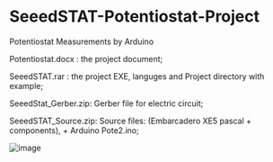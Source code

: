 # SeeedSTAT-Potentiostat-Project
Potentiostat Measurements by Arduino

Potentiostat.docx   : the project document;

SeeedSTAT.rar       : the project EXE, languges and Project directory with example;

SeeedStat_Gerber.zip: Gerber file for electric circuit;

SeeedSTAT_Source.zip: Source files: (Embarcadero XE5 pascal + components), + Arduino Pote2.ino;

![image](https://user-images.githubusercontent.com/17915931/113701360-5817f700-96d8-11eb-8f00-5a9cfa2f8b90.png)
